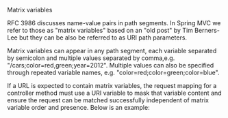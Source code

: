 Matrix variables

RFC 3986 discusses name-value pairs in path segments. 
In Spring MVC we refer to those as "matrix variables" based on an "old post" by Tim Berners-Lee 
but they can be also be referred to as URI path parameters.

Matrix variables can appear in any path segment, each variable separated by semicolon and multiple values separated by 
comma,e.g. "/cars;color=red,green;year=2012". 
Multiple values can also be specified through repeated variable names, e.g. "color=red;color=green;color=blue".

If a URL is expected to contain matrix variables, the request mapping for a controller method must use a URI variable to mask 
that variable content and ensure the request can be matched successfully independent of matrix variable order and presence. 
Below is an example:

